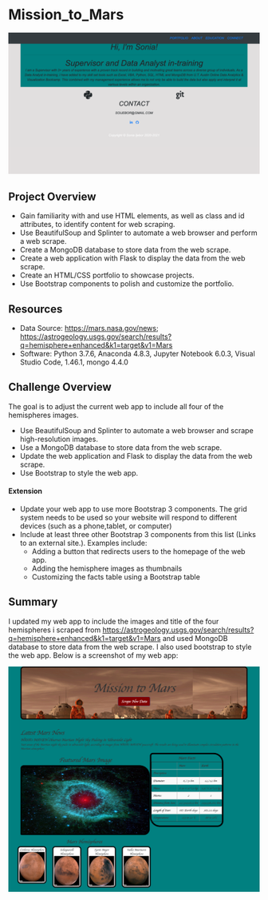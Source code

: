 # Mission_to_Mars

![porfolio image](https://github.com/soijebor/Mission_to_Mars/blob/master/images/Portfolio%20Image.png)

## Project Overview

  * Gain familiarity with and use HTML elements, as well as class and id attributes, to identify content for web scraping.
  * Use BeautifulSoup and Splinter to automate a web browser and perform a web scrape.
  * Create a MongoDB database to store data from the web scrape.
  * Create a web application with Flask to display the data from the web scrape.
  * Create an HTML/CSS portfolio to showcase projects.
  * Use Bootstrap components to polish and customize the portfolio.

## Resources

  * Data Source: https://mars.nasa.gov/news; https://astrogeology.usgs.gov/search/results?q=hemisphere+enhanced&k1=target&v1=Mars
  * Software: Python 3.7.6, Anaconda 4.8.3, Jupyter Notebook 6.0.3, Visual Studio Code, 1.46.1, mongo 4.4.0

## Challenge Overview
The goal is to adjust the current web app to include all four of the hemispheres images.

  * Use BeautifulSoup and Splinter to automate a web browser and scrape high-resolution images.
  * Use a MongoDB database to store data from the web scrape.
  * Update the web application and Flask to display the data from the web scrape.
  * Use Bootstrap to style the web app.

#### Extension

  * Update your web app to use more Bootstrap 3 components. The grid system needs to be used so your website will respond to different devices (such as a         phone,tablet, or computer)
  * Include at least three other Bootstrap 3 components from this list (Links to an external site.). Examples include:
    * Adding a button that redirects users to the homepage of the web app.
    * Adding the hemisphere images as thumbnails
    * Customizing the facts table using a Bootstrap table

## Summary
I updated my web app to include the images and title of the four hemispheres i scraped from https://astrogeology.usgs.gov/search/results?q=hemisphere+enhanced&k1=target&v1=Mars and used MongoDB database to store data from the web scrape. I also used bootstrap to style the web app.
Below is a screenshot of my web app:

![web app image](https://github.com/soijebor/Mission_to_Mars/blob/master/images/Web%20app%20Image.png)
